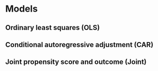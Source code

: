 # Models

## Ordinary least squares (OLS)

## Conditional autoregressive adjustment (CAR)

## Joint propensity score and outcome (Joint)
